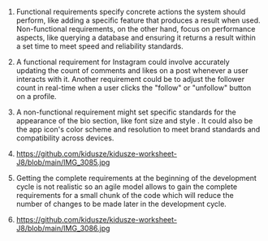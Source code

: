 1. Functional requirements specify concrete actions the system should perform, like adding a specific feature that produces a result when used. Non-functional requirements, on the other hand, focus on performance aspects, like querying a database and ensuring it returns a result within a set time to meet speed and reliability standards.

2. A functional requirement for Instagram could involve accurately updating the count of comments and likes on a post whenever a user interacts with it. Another requirement could be to adjust the follower count in real-time when a user clicks the "follow" or "unfollow" button on a profile.

3. A non-functional requirement might set specific standards for the appearance of the bio section, like font size and style . It could also be the app icon's color scheme and resolution to meet brand standards and compatibility across devices.

4. https://github.com/kidusze/kidusze-worksheet-J8/blob/main/IMG_3085.jpg

5. Getting the complete requirements at the beginning of the development cycle is not realistic so an agile model allows to gain the complete requirements for a small chunk of the code which will reduce the number of changes to be made later in the development cycle.

6. https://github.com/kidusze/kidusze-worksheet-J8/blob/main/IMG_3086.jpg

